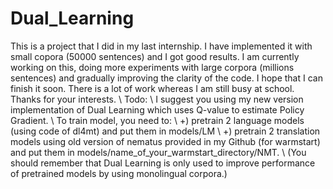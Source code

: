 # Dual_Learning
This is a project that I did in my last internship. I have implemented it with small copora (50000 sentences) and I got good results. I am currently working on this, doing more experiments with large corpora (millions sentences) and gradually improving the clarity of the code. I hope that I can finish it soon. There is a lot of work whereas I am still busy at school. Thanks for your interests. \\
Todo: \\
I suggest you using my new version implementation of Dual Learning which uses Q-value to estimate Policy Gradient. \\
To train model, you need to: \\
+) pretrain 2 language models (using code of dl4mt) and put them in models/LM  \\
+) pretrain 2 translation models using old version of nematus provided in my Github (for warmstart) and put them in models/name_of_your_warmstart_directory/NMT. \\
(You should remember that Dual Learning is only used to improve performance of pretrained models by using monolingual corpora.)

